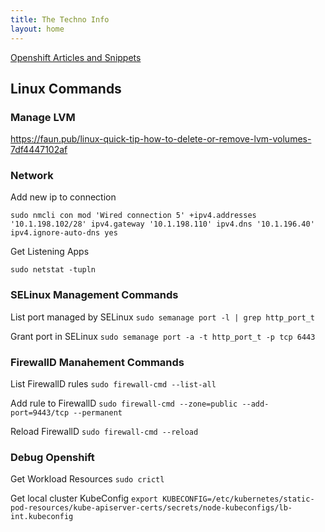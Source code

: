 ```yaml
---
title: The Techno Info
layout: home
---
```


[Openshift Articles and Snippets](/refs/openshift)

## Linux Commands

### Manage LVM

https://faun.pub/linux-quick-tip-how-to-delete-or-remove-lvm-volumes-7df4447102af

### Network

Add new ip to connection
```
sudo nmcli con mod 'Wired connection 5' +ipv4.addresses '10.1.198.102/28' ipv4.gateway '10.1.198.110' ipv4.dns '10.1.196.40' ipv4.ignore-auto-dns yes
```

Get Listening Apps
```
sudo netstat -tupln
```

### SELinux Management Commands

List port managed by SELinux
`sudo semanage port -l | grep http_port_t`

Grant port in SELinux
`sudo semanage port -a -t http_port_t -p tcp 6443`


### FirewallD Manahement Commands

List FirewallD rules
`sudo firewall-cmd --list-all`

Add rule to FirewallD
`sudo firewall-cmd --zone=public --add-port=9443/tcp --permanent`

Reload FirewallD
`sudo firewall-cmd --reload`

### Debug Openshift

Get Workload Resources
`sudo crictl`

Get local cluster KubeConfig
`export KUBECONFIG=/etc/kubernetes/static-pod-resources/kube-apiserver-certs/secrets/node-kubeconfigs/lb-int.kubeconfig`
